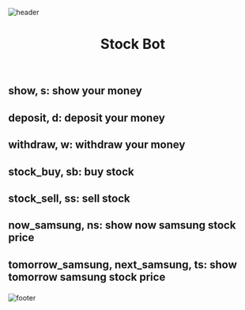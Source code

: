 ![header](https://capsule-render.vercel.app/api?type=waving&color=auto&height=300&section=header&text=Stock%20Bot&fontSize=90&animation=fadeIn&fontAlignY=38&desc=[WARNING]%20Just%20For%20Fun.&descAlignY=51&descAlign=62)

# <center>Stock Bot</center>
<br>


## <p>show, s: show your money</p>
## <p>deposit, d: deposit your money</p>
## <p>withdraw, w: withdraw your money</p>
## <p>stock_buy, sb: buy stock</p>
## <p>stock_sell, ss: sell stock</p>
## <p>now_samsung, ns: show now samsung stock price</p>
## <p>tomorrow_samsung, next_samsung, ts: show tomorrow samsung stock price</p>


![footer](https://capsule-render.vercel.app/api?type=waveing&color=auto&height=200&section=footer&text=Now%20Use%20me!&fontSize=90animation=fadeIn&fontAlignY=38)
